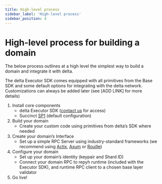```yaml
---
title: High-level process
sidebar_label: 'High-level process'
sidebar_position: 4
---
```


# High-level process for building a domain

The below process outlines at a high level the simplest way to build a domain and integrate it with delta. 

The delta Executor SDK comes equipped with all primitives from the Base SDK and some default options for integrating with the delta network. Customizations can always be added later (see [ADD LINK] for more details)
1. Install core components
    - delta Executor SDK ([contact us](mailto:helen@repyhlabs.com) for access)
    - Succinct [SP1](https://github.com/succinctlabs/sp1) (default configuration)
2. Build your domain
    - Create your custom code using primitives from delta’s SDK where needed
3. Create your domain’s Interface
    - Set up a simple RPC Server using industry-standard frameworks (we recommend using [Actix](https://actix.rs/docs/server/), [Axum](http://crates.io/crates/axum-connect) or [Rouille](https://github.com/tomaka/rouille))
4. Configure your domain
    - Set up your domain’s identity (keypair and Shard ID)
    - Connect your domain RPC to repyh runtime (included with the Executor SDK), and runtime RPC client to a chosen base layer validator
5. Go live!